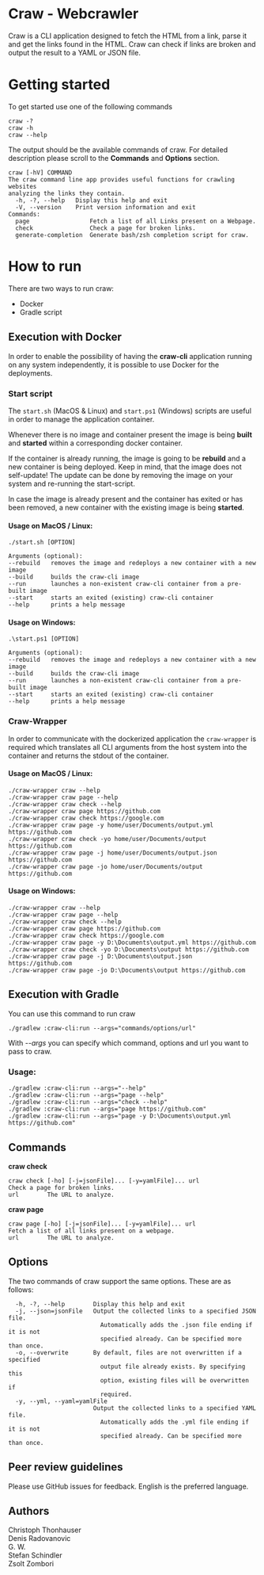 

# Craw - Webcrawler

Craw is a CLI application designed to fetch the HTML from a link, parse it and get the links found in the HTML. Craw can check if links are broken and output the result to a YAML or JSON file.

# Getting started

To get started use one of the following commands

```
craw -?
craw -h
craw --help
```

The output should be the available commands of craw. For detailed description please scroll to the **Commands** and **Options** section.

```
craw [-hV] COMMAND
The craw command line app provides useful functions for crawling websites
analyzing the links they contain.
  -h, -?, --help   Display this help and exit
  -V, --version    Print version information and exit
Commands:
  page                 Fetch a list of all Links present on a Webpage.
  check                Check a page for broken links.
  generate-completion  Generate bash/zsh completion script for craw.
```

# How to run

There are two ways to run craw:

 - Docker
 - Gradle script

## Execution with Docker

In order to enable the possibility of having the **craw-cli** application running on any system independently, it is possible to use Docker for the deployments.

### Start script
The `start.sh` (MacOS & Linux) and `start.ps1` (Windows) scripts are useful in order to manage the application container.

Whenever there is no image and container present the image is being **built** and **started** within a corresponding docker container. 

If the container is already running, the image is going to be **rebuild** and a new container is being deployed. Keep in mind, that the image does not self-update! The update can be done by removing the image on your system and re-running the start-script.

In case the image is already present and the container has exited or has been removed, a new container with the existing image is being **started**.

#### Usage on MacOS / Linux:
```
./start.sh [OPTION]

Arguments (optional):
--rebuild   removes the image and redeploys a new container with a new image
--build     builds the craw-cli image
--run       launches a non-existent craw-cli container from a pre-built image
--start     starts an exited (existing) craw-cli container
--help      prints a help message
```

#### Usage on Windows:
```
.\start.ps1 [OPTION]

Arguments (optional):
--rebuild   removes the image and redeploys a new container with a new image
--build     builds the craw-cli image
--run       launches a non-existent craw-cli container from a pre-built image
--start     starts an exited (existing) craw-cli container
--help      prints a help message
````

### Craw-Wrapper

In order to communicate with the dockerized application the `craw-wrapper` is required which translates all CLI arguments from the host system into the container and returns the stdout of the container.

#### Usage on MacOS / Linux:
```
./craw-wrapper craw --help
./craw-wrapper craw page --help
./craw-wrapper craw check --help
./craw-wrapper craw page https://github.com
./craw-wrapper craw check https://google.com
./craw-wrapper craw page -y home/user/Documents/output.yml https://github.com
./craw-wrapper craw check -yo home/user/Documents/output https://github.com
./craw-wrapper craw page -j home/user/Documents/output.json https://github.com
./craw-wrapper craw page -jo home/user/Documents/output https://github.com
```

#### Usage on Windows:
```
./craw-wrapper craw --help
./craw-wrapper craw page --help
./craw-wrapper craw check --help
./craw-wrapper craw page https://github.com
./craw-wrapper craw check https://google.com
./craw-wrapper craw page -y D:\Documents\output.yml https://github.com
./craw-wrapper craw check -yo D:\Documents\output https://github.com
./craw-wrapper craw page -j D:\Documents\output.json https://github.com
./craw-wrapper craw page -jo D:\Documents\output https://github.com
```


## Execution with Gradle

You can use this command to run craw

```
./gradlew :craw-cli:run --args="commands/options/url"
```

With *--args* you can specify which command, options and url you want to pass to craw.

### Usage:

```
./gradlew :craw-cli:run --args="--help"
./gradlew :craw-cli:run --args="page --help"
./gradlew :craw-cli:run --args="check --help"
./gradlew :craw-cli:run --args="page https://github.com"
./gradlew :craw-cli:run --args="page -y D:\Documents\output.yml https://github.com"

```

## Commands

**craw check**
```
craw check [-ho] [-j=jsonFile]... [-y=yamlFile]... url
Check a page for broken links.
url        The URL to analyze.
```

**craw page**
```
craw page [-ho] [-j=jsonFile]... [-y=yamlFile]... url
Fetch a list of all links present on a webpage.
url        The URL to analyze.
```

## Options

The two commands of craw support the same options. These are as follows:

```
  -h, -?, --help        Display this help and exit
  -j, --json=jsonFile   Output the collected links to a specified JSON file.
                          Automatically adds the .json file ending if it is not
                          specified already. Can be specified more than once.
  -o, --overwrite       By default, files are not overwritten if a specified
                          output file already exists. By specifying this
                          option, existing files will be overwritten if
                          required.
  -y, --yml, --yaml=yamlFile
                        Output the collected links to a specified YAML file.
                          Automatically adds the .yml file ending if it is not
                          specified already. Can be specified more than once.
```


## Peer review guidelines

Please use GitHub issues for feedback. English is the preferred language.

## Authors

Christoph Thonhauser  
Denis Radovanovic  
G. W.  
Stefan Schindler  
Zsolt Zombori
